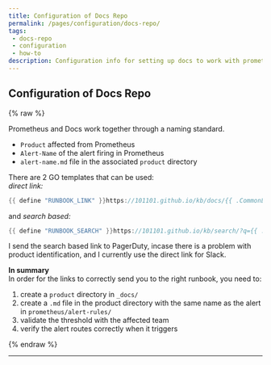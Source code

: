 ```yaml
---
title: Configuration of Docs Repo
permalink: /pages/configuration/docs-repo/
tags: 
 - docs-repo
 - configuration
 - how-to
description: Configuration info for setting up docs to work with prometheus
---
```


## Configuration of Docs Repo  

{% raw %}



Prometheus and Docs work together through a naming standard.  
  * `Product` affected from Prometheus  
  * `Alert-Name` of the alert firing in Prometheus  
  * `alert-name.md` file in the associated `product` directory  

There are 2 GO templates that can be used:  
_direct link:_  
```go
{{ define "RUNBOOK_LINK" }}https://101101.github.io/kb/docs/{{ .CommonLabels.product }}/{{ .CommonLabels.alertname }}{{ end }}
```
and
_search based:_  
```go
{{ define "RUNBOOK_SEARCH" }}https://101101.github.io/kb/search/?q={{ .CommonLabels.alertname }}{{ end }}
```

I send the search based link to PagerDuty, incase there is a problem with product identification, and I currently use the direct link for Slack.  

**In summary**  
In order for the links to correctly send you to the right runbook, you need to:  
 1. create a `product` directory in `_docs/`  
 1. create a `.md` file in the product directory with the same name as the alert in `prometheus/alert-rules/`  
 1. validate the threshold with the affected team  
 1. verify the alert routes correctly when it triggers  


{% endraw %}



 ---
 
